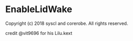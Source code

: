 # EnableLidWake

Copyright (c) 2018 syscl and corerobe. All rights reserved.

credit @vit9696 for his Lilu.kext

